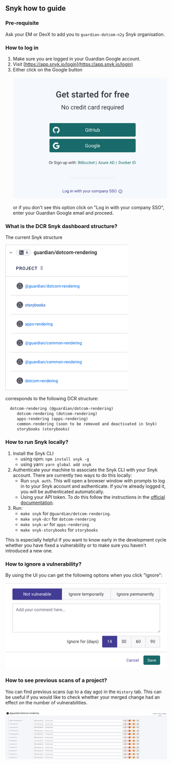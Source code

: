 ## Snyk how to guide

### Pre-requisite
Ask your EM or DevX to add you to `guardian-dotcom-n2y` Snyk organisation.

### How to log in
1. Make sure you are logged in your Guardian Google account.
2. Visit [https://app.snyk.io/login](https://app.snyk.io/login)
3. Either click on the Google button </br></br> ![snyk_google_login](snyk_google_login.png) <br/><br/> or if you don't see this option click on "Log in with your company SSO", enter your Guardian Google email and proceed.

### What is the DCR Snyk dashboard structure?
The current Snyk structure

![snyk_dcr_structure](snyk-dcr-structure.png)

corresponds to the following DCR structure:

```
  dotcom-rendering (@guardian/dotcom-rendering)
     dotcom-rendering (dotcom-rendering)
     apps-rendering (apps-rendering)
     common-rendering (soon to be removed and deactivated in Snyk)
     storybooks (storybooks)
```

### How to run Snyk locally?

1. Install the Snyk CLI
   * using npm: `npm install snyk -g`
   * using yarn: `yarn global add snyk`
2. Authenticate your machine to associate the Snyk CLI with your Snyk account. There are currently two ways to do this locally:
   * Run `snyk auth`. This will open a browser window with prompts to log in to your Snyk account and authenticate. If you're already logged it, you will be authenticated automatically.
   * Using your API token. To do this follow the instructions in the [official documentation](https://docs.snyk.io/snyk-cli/authenticate-the-cli-with-your-account).
3. Run:
	* `make snyk` for `@guardian/dotcom-rendering`.
	* `make snyk-dcr` for `dotcom-rendering`
	* `make snyk-ar` for `apps-rendering`
    * `make snyk-storybooks` for `storybooks`

This is especially helpful if you want to know early in the development cycle whether you have fixed a vulnerability or to make sure you haven't introduced a new one.


### How to ignore a vulnerability?

By using the UI you can get the following options when you click "Ignore": <br/><br/>
![How to ingore a vulnerabilty](snyk-screenshot.png)


### How to see previous scans of a project?

You can find previous scans (up to a day ago) in the `History` tab. This can be useful if you would like to check whether your merged change had an effect on the number of vulnerabilities. <br/><br/>
![Snyk_History](snyk-history.png)
